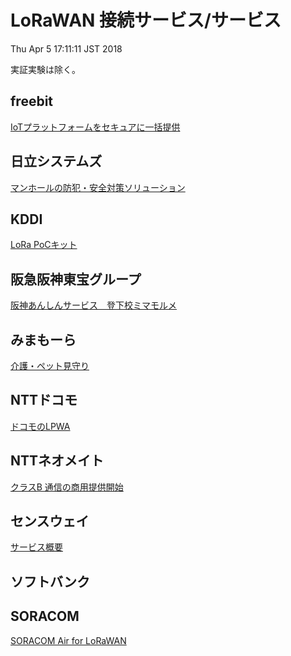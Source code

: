 LoRaWAN 接続サービス/サービス
=============================

Thu Apr  5 17:11:11 JST 2018

実証実験は除く。

## freebit

[IoTプラットフォームをセキュアに一括提供](https://cloud.freebit.com/iot/)

## 日立システムズ

[マンホールの防犯・安全対策ソリューション](https://www.hitachi-systems.com/sp/manhole/index.html)

## KDDI

[LoRa PoCキット](http://www.kddi.com/business/mobile/m2m-solution/lora-pockit/)

## 阪急阪神東宝グループ

[阪神あんしんサービス　登下校ミマモルメ](http://www.hanshin-anshin.jp/)

## みまもーら

[介護・ペット見守り](http://www.mimamora.com/)

## NTTドコモ

[ドコモのLPWA](https://www.nttdocomo.co.jp/biz/special/iot/lpwa/lora/)

## NTTネオメイト

[クラスB 通信の商用提供開始](http://www.ntt-neo.com/news/2017/171117.html)

## センスウェイ

[サービス概要](https://www.senseway.net/service/service-overview/)

## ソフトバンク

## SORACOM

[SORACOM Air for LoRaWAN](https://soracom.jp/services/air/lora/)

